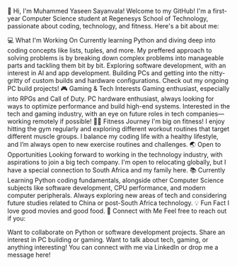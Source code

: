 👋 Hi, I'm Muhammed Yaseen Sayanvala!
Welcome to my GitHub!
I'm a first-year Computer Science student at Regenesys School of Technology, passionate about coding, technology, and fitness. Here's a bit about me:

💻 What I'm Working On
Currently learning Python and diving deep into coding concepts like lists, tuples, and more. My preffered approach to solving problems is by breaking down complex problems into manageable parts and tackling them bit by bit.
Exploring software development, with an interest in AI and app development.
Building PCs and getting into the nitty-gritty of custom builds and hardware configurations. Check out my ongoing PC build projects!
🎮 Gaming & Tech Interests
Gaming enthusiast, especially into RPGs and Call of Duty.
PC hardware enthusiast, always looking for ways to optimize performance and build high-end systems.
Interested in the tech and gaming industry, with an eye on future roles in tech companies—working remotely if possible!
🏋️‍♂️ Fitness Journey
I'm big on fitness! I enjoy hitting the gym regularly and exploring different workout routines that target different muscle groups.
I balance my coding life with a healthy lifestyle, and I’m always open to new exercise routines and challenges.
🌏 Open to Opportunities
Looking forward to working in the technology industry, with aspirations to join a big tech company.
I'm open to relocating globally, but I have a special connection to South Africa and my family here.
📚 Currently Learning
Python coding fundamentals, alongside other Computer Science subjects like software development, CPU performance, and modern computer peripherals.
Always exploring new areas of tech and considering future studies related to China or post-South Africa technology.
💡 Fun Fact
I love good movies and good food.
🤝 Connect with Me
Feel free to reach out if you:

Want to collaborate on Python or software development projects.
Share an interest in PC building or gaming.
Want to talk about tech, gaming, or anything interesting!
You can connect with me via LinkedIn or drop me a message here!

